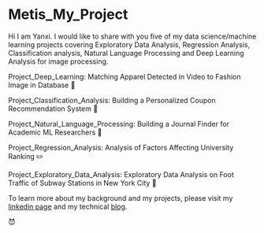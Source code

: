 # Metis_My_Project 

Hi I am Yanxi.  I would like to share with you five of my data science/machine learning projects covering Exploratory Data Analysis, Regression Analysis, Classification analysis, Natural Language Processing and Deep Learning Analysis for image processing.

Project_Deep_Learning: Matching Apparel Detected in Video to Fashion Image in Database :shirt:

Project_Classification_Analysis: Building a Personalized Coupon Recommendation System :gift:

Project_Natural_Language_Processing: Building a Journal Finder for Academic ML Researchers :closed_book:

Project_Regression_Analysis: Analysis of Factors Affecting University Ranking :pencil2:

Project_Exploratory_Data_Analysis: Exploratory Data Analysis on Foot Traffic of Subway Stations in New York City :station:

To learn more about my background and my projects, please visit my [linkedin page](https://www.linkedin.com/in/yanxi-lu) and my technical [blog](https://yanxilu.weebly.com/).

:smiling_imp:
